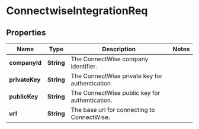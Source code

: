 # ConnectwiseIntegrationReq

## Properties
Name | Type | Description | Notes
------------ | ------------- | ------------- | -------------
**companyId** | **String** | The ConnectWise company identifier. | 
**privateKey** | **String** | The ConnectWise private key for authentication | 
**publicKey** | **String** | The ConnectWise public key for authentication. | 
**url** | **String** | The base url for connecting to ConnectWise. | 
